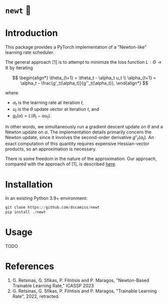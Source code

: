 # `newt` :lizard:

# Introduction

This package provides a PyTorch implementation of a "Newton-like" learning rate scheduler.

The general approach [1] is to attempt to minimize the loss function $L : \Theta \to \mathbb{R}$ by iterating

$$
\begin{align*}
    \theta_{t+1} = \theta_t - \alpha_t u_t \\
    \alpha_{t+1} = \alpha_t - \frac{g'_t(\alpha_t)}{g''_t(\alpha_t)},
\end{align*}
$$

where

* $\alpha_t$ is the learning rate at iteration $t$,
* $u_t$ is the $\theta$ update vector at iteration $t$, and
* $g_t(\alpha) = L(\theta_t - \alpha u_t)$.

In other words, we simultaneously run a gradient descent update on $\theta$
and a Newton update on $\alpha$.  The implementation details primarily concern the Newton update,
since it involves the second-order derivative $g''_t(\alpha_t)$.  An exact computation of this quantity requires expensive Hessian-vector products, 
so an approximation is necessary.  

There is some freedom in the nature of the approximation.  Our approach, 
compared with the approach of [1], is described [here](https://dscamiss.github.io/dscamiss/newton-like-method/).

# Installation

In an existing Python 3.9+ environment:

```python
git clone https://github.com/dscamiss/newt
pip install ./newt
```

# Usage

TODO

# References

1. G. Retsinas, G. Sfikas, P. Filntisis and P. Maragos, "Newton-Based Trainable Learning Rate," ICASSP 2023
2. G. Retsinas, G. Sfikas, P. Filntisis and P. Maragos, "Trainable Learning Rate",
2022, retracted.
